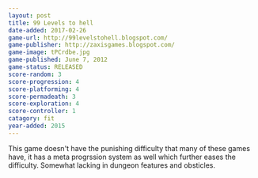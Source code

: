 ```yaml
---
layout: post
title: 99 Levels to hell
date-added: 2017-02-26
game-url: http://99levelstohell.blogspot.com/
game-publisher: http://zaxisgames.blogspot.com/
game-image: tPCrdbe.jpg
game-published: June 7, 2012
game-status: RELEASED
score-random: 3
score-progression: 4
score-platforming: 4
score-permadeath: 3
score-exploration: 4
score-controller: 1
catagory: fit
year-added: 2015
---
```


This game doesn't have the punishing difficulty that many of these games have, it has a meta progrssion system as well which further eases the difficulty.  Somewhat lacking in dungeon features and obsticles.
